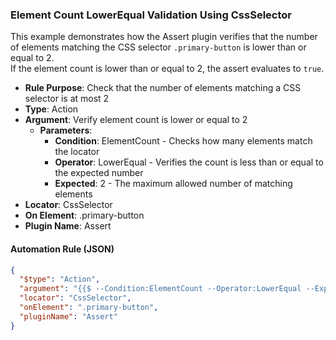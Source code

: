 ### Element Count LowerEqual Validation Using CssSelector

This example demonstrates how the Assert plugin verifies that the number of elements matching the CSS selector `.primary-button` is lower than or equal to 2.  
If the element count is lower than or equal to 2, the assert evaluates to `true`.

- **Rule Purpose**: Check that the number of elements matching a CSS selector is at most 2  
- **Type**: Action  
- **Argument**: Verify element count is lower or equal to 2  
  - **Parameters**:  
    - **Condition**: ElementCount - Checks how many elements match the locator  
    - **Operator**: LowerEqual - Verifies the count is less than or equal to the expected number  
    - **Expected**: 2 - The maximum allowed number of matching elements  
- **Locator**: CssSelector  
- **On Element**: .primary-button  
- **Plugin Name**: Assert  

#### Automation Rule (JSON)

```json
{
  "$type": "Action",
  "argument": "{{$ --Condition:ElementCount --Operator:LowerEqual --Expected:2}}",
  "locator": "CssSelector",
  "onElement": ".primary-button",
  "pluginName": "Assert"
}
```
